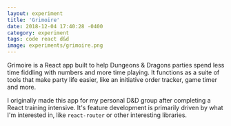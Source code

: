 ```yaml
---
layout: experiment
title: 'Grimoire'
date: 2018-12-04 17:40:28 -0400
category: experiment
tags: code react d&d
image: experiments/grimoire.png
---
```


Grimoire is a React app built to help Dungeons & Dragons parties spend less time fiddling with numbers and more time playing. It functions as a suite of tools that make party life easier, like an initiative order tracker, game timer and more.

I originally made this app for my personal D&D group after completing a React training intensive. It's feature development is primarily driven by what I'm interested in, like `react-router` or other interesting libraries.
